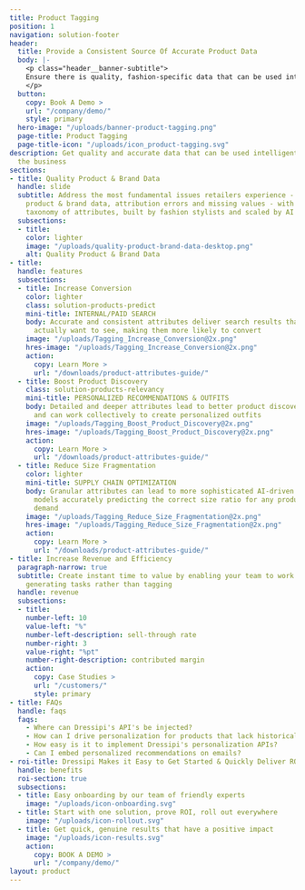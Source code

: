 ```yaml
---
title: Product Tagging
position: 1
navigation: solution-footer
header:
  title: Provide a Consistent Source Of Accurate Product Data
  body: |-
    <p class="header__banner-subtitle">
    Ensure there is quality, fashion-specific data that can be used intelligently throughout the business, increasing revenue and efficiency
    </p>
  button:
    copy: Book A Demo >
    url: "/company/demo/"
    style: primary
  hero-image: "/uploads/banner-product-tagging.png"
  page-title: Product Tagging
  page-title-icon: "/uploads/icon_product-tagging.svg"
description: Get quality and accurate data that can be used intelligently throughout
  the business
sections:
- title: Quality Product & Brand Data
  handle: slide
  subtitle: Address the most fundamental issues retailers experience - inconsistent
    product & brand data, attribution errors and missing values - with the most comprehensive
    taxonomy of attributes, built by fashion stylists and scaled by AI
  subsections:
  - title: 
    color: lighter
    image: "/uploads/quality-product-brand-data-desktop.png"
    alt: Quality Product & Brand Data
- title: 
  handle: features
  subsections:
  - title: Increase Conversion
    color: lighter
    class: solution-products-predict
    mini-title: INTERNAL/PAID SEARCH
    body: Accurate and consistent attributes deliver search results that visitors
      actually want to see, making them more likely to convert
    image: "/uploads/Tagging_Increase_Conversion@2x.png"
    hres-image: "/uploads/Tagging_Increase_Conversion@2x.png"
    action:
      copy: Learn More >
      url: "/downloads/product-attributes-guide/"
  - title: Boost Product Discovery
    class: solution-products-relevancy
    mini-title: PERSONALIZED RECOMMENDATIONS & OUTFITS
    body: Detailed and deeper attributes lead to better product discovery experiences
      and can work collectively to create personalized outfits
    image: "/uploads/Tagging_Boost_Product_Discovery@2x.png"
    hres-image: "/uploads/Tagging_Boost_Product_Discovery@2x.png"
    action:
      copy: Learn More >
      url: "/downloads/product-attributes-guide/"
  - title: Reduce Size Fragmentation
    color: lighter
    mini-title: SUPPLY CHAIN OPTIMIZATION
    body: Granular attributes can lead to more sophisticated AI-driven product forecasting
      models accurately predicting the correct size ratio for any product based on
      demand
    image: "/uploads/Tagging_Reduce_Size_Fragmentation@2x.png"
    hres-image: "/uploads/Tagging_Reduce_Size_Fragmentation@2x.png"
    action:
      copy: Learn More >
      url: "/downloads/product-attributes-guide/"
- title: Increase Revenue and Efficiency
  paragraph-narrow: true
  subtitle: Create instant time to value by enabling your team to work on revenue
    generating tasks rather than tagging
  handle: revenue
  subsections:
  - title: 
    number-left: 10
    value-left: "%"
    number-left-description: sell-through rate
    number-right: 3
    value-right: "%pt"
    number-right-description: contributed margin
    action:
      copy: Case Studies >
      url: "/customers/"
      style: primary
- title: FAQs
  handle: faqs
  faqs:
    - Where can Dressipi's API's be injected?
    - How can I drive personalization for products that lack historical data?
    - How easy is it to implement Dressipi's personalization APIs?
    - Can I embed personalized recommendations on emails?
- roi-title: Dressipi Makes it Easy to Get Started & Quickly Deliver ROI
  handle: benefits
  roi-section: true
  subsections:
  - title: Easy onboarding by our team of friendly experts
    image: "/uploads/icon-onboarding.svg"
  - title: Start with one solution, prove ROI, roll out everywhere
    image: "/uploads/icon-rollout.svg"
  - title: Get quick, genuine results that have a positive impact
    image: "/uploads/icon-results.svg"
    action:
      copy: BOOK A DEMO >
      url: "/company/demo/"
layout: product
---
```


